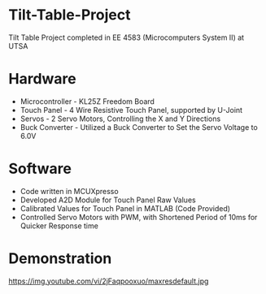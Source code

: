# Tilt-Table-Project
Tilt Table Project completed in EE 4583 (Microcomputers System II) at UTSA

# Hardware
- Microcontroller - KL25Z Freedom Board
- Touch Panel - 4 Wire Resistive Touch Panel, supported by U-Joint
- Servos - 2 Servo Motors, Controlling the X and Y Directions
- Buck Converter - Utilized a Buck Converter to Set the Servo Voltage to 6.0V

# Software
- Code written in MCUXpresso
- Developed A2D Module for Touch Panel Raw Values
- Calibrated Values for Touch Panel in MATLAB (Code Provided)
- Controlled Servo Motors with PWM, with Shortened Period of 10ms for Quicker Response time

# Demonstration
https://img.youtube.com/vi/2jFaqpooxuo/maxresdefault.jpg
